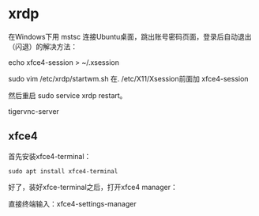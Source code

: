 # xrdp

在Windows下用 mstsc 连接Ubuntu桌面，跳出账号密码页面，登录后自动退出（闪退）的解决方法：


echo xfce4-session > ~/.xsession


sudo vim /etc/xrdp/startwm.sh
在. /etc/X11/Xsession前面加
xfce4-session

然后重启 sudo service xrdp restart。

tigervnc-server

## xfce4
首先安装xfce4-terminal：

`sudo apt install xfce4-terminal`

好了，装好xfce-terminal之后，打开xfce4 manager：

直接终端输入：xfce4-settings-manager